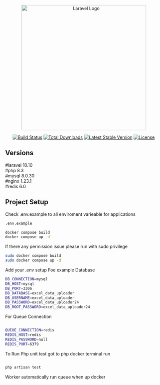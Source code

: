 <p align="center"><a href="https://laravel.com" target="_blank"><img src="https://raw.githubusercontent.com/laravel/art/master/logo-lockup/5%20SVG/2%20CMYK/1%20Full%20Color/laravel-logolockup-cmyk-red.svg" width="400" alt="Laravel Logo"></a></p>

<p align="center">
<a href="https://github.com/laravel/framework/actions"><img src="https://github.com/laravel/framework/workflows/tests/badge.svg" alt="Build Status"></a>
<a href="https://packagist.org/packages/laravel/framework"><img src="https://img.shields.io/packagist/dt/laravel/framework" alt="Total Downloads"></a>
<a href="https://packagist.org/packages/laravel/framework"><img src="https://img.shields.io/packagist/v/laravel/framework" alt="Latest Stable Version"></a>
<a href="https://packagist.org/packages/laravel/framework"><img src="https://img.shields.io/packagist/l/laravel/framework" alt="License"></a>
</p>

## Versions 

#laravel 10.10</br>
#php 8.3</br>
#mysql 8.0.30</br>
#nginx 1.23.1</br>
#redis 6.0</br>


## Project Setup

Check .env.example to all enviroment varieable for applications
```sh
.env.example
```

```sh
docker compose build
docker compose up -d
```

If there any permission issue please run with sudo privilege 

```sh
sudo docker compose build
sudo docker compose up -d
```

Add your .env setup Foe example Database 

```sh
DB_CONNECTION=mysql
DB_HOST=mysql
DB_PORT=3306
DB_DATABASE=excel_data_uploader
DB_USERNAME=excel_data_uploader
DB_PASSWORD=excel_data_uploader24
DB_ROOT_PASSWORD=excel_data_uploader24

```

For Queue Connection 

```sh

QUEUE_CONNECTION=redis
REDIS_HOST=redis
REDIS_PASSWORD=null
REDIS_PORT=6379

```

To Run Php unit test got to php docker terminal run

```sh

php artisan test

```

Worker automatically run queue when up docker
